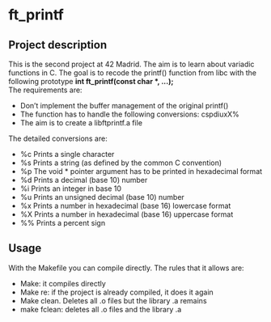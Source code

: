 <h1>ft_printf</h1>
<h2>Project description</h2>
<div>
<!--  <a href="https://github.com/JaeSeoKim/badge42">
    <img align="center" src="https://badge42.herokuapp.com/api/project/samoreno/ft_printf"/>
  </a> -->
  <p>This is the second project at 42 Madrid. The aim is to learn about variadic functions in C. The goal is to recode the printf() function from libc with the following prototype <b>int ft_printf(const char *, ...);</b><br/>
  The requirements are:
  <ul>
    <li>Don’t implement the buffer management of the original printf()</li>
    <li>The function has to handle the following conversions: cspdiuxX%</li>
    <li>The aim is to create a libftprintf.a file</li>
  </ul>
  </p>
  <p>
  The detailed conversions are:
  <ul>
    <li>%c Prints a single character</li>
    <li>%s Prints a string (as defined by the common C convention)</li>
    <li>%p The void * pointer argument has to be printed in hexadecimal format</li>
    <li>%d Prints a decimal (base 10) number</li>
    <li>%i Prints an integer in base 10</li>
    <li>%u Prints an unsigned decimal (base 10) number</li>
    <li>%x Prints a number in hexadecimal (base 16) lowercase format</li>
    <li>%X Prints a number in hexadecimal (base 16) uppercase format</li>
    <li>%% Prints a percent sign</li>
  </ul>
  </p>
</div>
<h2>Usage</h2>
<div>
    <p>
        With the Makefile you can compile directly. The rules that it allows are:
        <ul>
         <li>Make: it compiles directly</li>
         <li>Make re: if the project is already compiled, it does it again</li>
         <li>Make clean. Deletes all .o files but the library .a remains</li>
         <li>make fclean: deletes all .o files and the library .a</li>
    </ul>
    </p>
</div>
